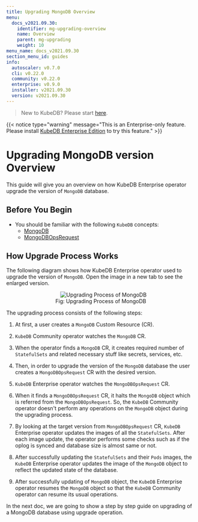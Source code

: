 ```yaml
---
title: Upgrading MongoDB Overview
menu:
  docs_v2021.09.30:
    identifier: mg-upgrading-overview
    name: Overview
    parent: mg-upgrading
    weight: 10
menu_name: docs_v2021.09.30
section_menu_id: guides
info:
  autoscaler: v0.7.0
  cli: v0.22.0
  community: v0.22.0
  enterprise: v0.9.0
  installer: v2021.09.30
  version: v2021.09.30
---
```


> New to KubeDB? Please start [here](/docs/v2021.09.30/README).

{{< notice type="warning" message="This is an Enterprise-only feature. Please install [KubeDB Enterprise Edition](/docs/v2021.09.30/setup/install/enterprise) to try this feature." >}}

# Upgrading MongoDB version Overview

This guide will give you an overview on how KubeDB Enterprise operator upgrade the version of `MongoDB` database.

## Before You Begin

- You should be familiar with the following `KubeDB` concepts:
  - [MongoDB](/docs/v2021.09.30/guides/mongodb/concepts/mongodb)
  - [MongoDBOpsRequest](/docs/v2021.09.30/guides/mongodb/concepts/opsrequest)

## How Upgrade Process Works

The following diagram shows how KubeDB Enterprise operator used to upgrade the version of `MongoDB`. Open the image in a new tab to see the enlarged version.

<figure align="center">
  <img alt="Upgrading Process of MongoDB" src="/docs/v2021.09.30/images/day-2-operation/mongodb/mg-upgrading.svg">
<figcaption align="center">Fig: Upgrading Process of MongoDB</figcaption>
</figure>

The upgrading process consists of the following steps:

1. At first, a user creates a `MongoDB` Custom Resource (CR).

2. `KubeDB` Community operator watches the `MongoDB` CR.

3. When the operator finds a `MongoDB` CR, it creates required number of `StatefulSets` and related necessary stuff like secrets, services, etc.

4. Then, in order to upgrade the version of the `MongoDB` database the user creates a `MongoDBOpsRequest` CR with the desired version.

5. `KubeDB` Enterprise operator watches the `MongoDBOpsRequest` CR.

6. When it finds a `MongoDBOpsRequest` CR, it halts the `MongoDB` object which is referred from the `MongoDBOpsRequest`. So, the `KubeDB` Community operator doesn't perform any operations on the `MongoDB` object during the upgrading process.  

7. By looking at the target version from `MongoDBOpsRequest` CR, `KubeDB` Enterprise operator updates the images of all the `StatefulSets`. After each image update, the operator performs some checks such as if the oplog is synced and database size is almost same or not.

8. After successfully updating the `StatefulSets` and their `Pods` images, the `KubeDB` Enterprise operator updates the image of the `MongoDB` object to reflect the updated state of the database.

9. After successfully updating of `MongoDB` object, the `KubeDB` Enterprise operator resumes the `MongoDB` object so that the `KubeDB` Community operator can resume its usual operations.

In the next doc, we are going to show a step by step guide on upgrading of a MongoDB database using upgrade operation.